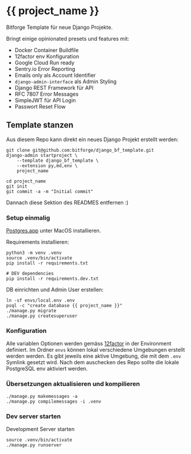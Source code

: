 {{ project_name }}
==================

Bitforge Template für neue Django Projekte.

Bringt einige opinionated presets und features mit:

- Docker Container Buildfile
- 12factor env Konfiguration
- Google Cloud Run ready
- Sentry.io Error Reporting
- Emails only als Account Identifier
- `django-admin-interface` als Admin Styling
- Django REST Framework für API
- RFC 7807 Error Messages
- SimpleJWT für API Login
- Passwort Reset Flow

## Template stanzen

Aus diesem Repo kann direkt ein neues Django Projekt erstellt werden:

    git clone git@github.com:bitforge/django_bf_template.git
    django-admin startproject \
        --template django_bf_template \
        --extension py,md,env \
        project_name

    cd project_name
    git init
    git commit -a -m "Initial commit"

Dannach diese Sektion des READMES entfernen :)


### Setup einmalig

[Postgres.app](https://postgresapp.com) unter MacOS installieren.

Requirements installieren:

    python3 -m venv .venv
    source .venv/bin/activate
    pip install -r requirements.txt

    # DEV dependencies
    pip install -r requirements.dev.txt

DB einrichten und Admin User erstellen:

    ln -sf envs/local.env .env
    psql -c "create database {{ project_name }}"
    ./manage.py migrate
    ./manage.py createsuperuser


### Konfiguration

Alle variablen Optionen werden gemäss [12factor](https://12factor.net/config) in der Environment definiert.
Im Ordner `envs` können lokal verschiedene Umgebungen erstellt werden werden.
Es gibt jeweils eine aktive Umgebung, die mit dem `.env` Symlink gesetzt wird.
Nach dem auschecken des Repo sollte die lokale PostgreSQL env aktiviert werden.


### Übersetzungen aktualisieren und kompilieren

    ./manage.py makemessages -a
    ./manage.py compilemessages -i .venv


### Dev server starten

Development Server starten

    source .venv/bin/activate
    ./manage.py runserver


